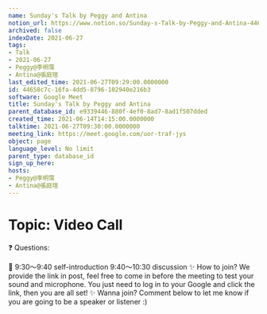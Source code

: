 ```yaml
---
name: Sunday's Talk by Peggy and Antina
notion_url: https://www.notion.so/Sunday-s-Talk-by-Peggy-and-Antina-44658c7c16fa4dd58796102940e216b3
archived: false
indexDate: 2021-06-27
tags:
- Talk
- 2021-06-27
- Peggy@李明霈
- Antina@張庭瑄
last_edited_time: 2021-06-27T09:29:00.0000000
id: 44658c7c-16fa-4dd5-8796-102940e216b3
software: Google Meet
title: Sunday's Talk by Peggy and Antina
parent_database_id: e9339446-880f-4ef0-8ad7-8ad1f507dded
created_time: 2021-06-14T14:15:00.0000000
talktime: 2021-06-27T09:30:00.0000000
meeting_link: https://meet.google.com/uor-traf-jys
object: page
language_level: No limit
parent_type: database_id
sign_up_here: 
hosts:
- Peggy@李明霈
- Antina@張庭瑄
---
```


# Topic: Video Call  
❓
Questions:
   
   
   
   
   
📅
9:30～9:40 self-introduction
9:40～10:30 discussion
✨
How to join?
We provide the link in post, feel free to come in before the meeting to test your sound and microphone. You just need to log in to your Google and click the link, then you are all set!
✨
Wanna join?
Comment below to let me know if you are going to be a speaker or listener :)

